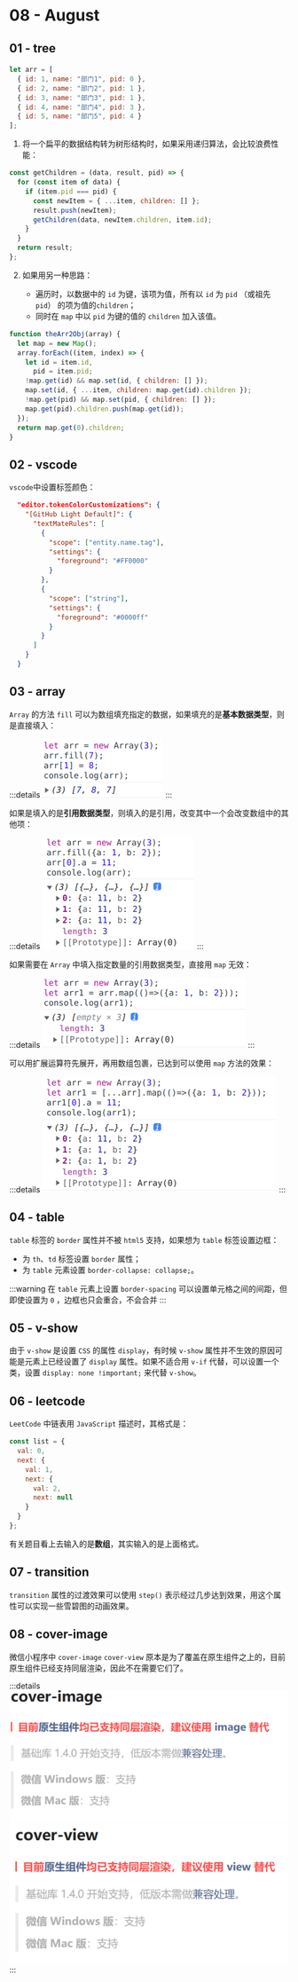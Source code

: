 # 08 - August

## 01 - tree

```js
let arr = [
  { id: 1, name: "部门1", pid: 0 },
  { id: 2, name: "部门2", pid: 1 },
  { id: 3, name: "部门3", pid: 1 },
  { id: 4, name: "部门4", pid: 3 },
  { id: 5, name: "部门5", pid: 4 }
];
```

1. 将一个扁平的数据结构转为树形结构时，如果采用递归算法，会比较浪费性能：

```js
const getChildren = (data, result, pid) => {
  for (const item of data) {
    if (item.pid === pid) {
      const newItem = { ...item, children: [] };
      result.push(newItem);
      getChildren(data, newItem.children, item.id);
    }
  }
  return result;
};
```

2. 如果用另一种思路：

   - 遍历时，以数据中的 `id` 为键，该项为值，所有以 `id` 为 `pid` （或祖先 `pid`） 的项为值的`children`；

   * 同时在 `map` 中以 `pid` 为键的值的 `children` 加入该值。

```js
function theArr2Obj(array) {
  let map = new Map();
  array.forEach((item, index) => {
    let id = item.id,
      pid = item.pid;
    !map.get(id) && map.set(id, { children: [] });
    map.set(id, { ...item, children: map.get(id).children });
    !map.get(pid) && map.set(pid, { children: [] });
    map.get(pid).children.push(map.get(id));
  });
  return map.get(0).children;
}
```

## 02 - vscode

`vscode`中设置标签颜色：

```json
  "editor.tokenColorCustomizations": {
    "[GitHub Light Default]": {
      "textMateRules": [
        {
          "scope": ["entity.name.tag"],
          "settings": {
            "foreground": "#FF0000"
          }
        },
        {
          "scope": ["string"],
          "settings": {
            "foreground": "#0000ff"
          }
        }
      ]
    }
  }
```

## 03 - array

`Array` 的方法 `fill` 可以为数组填充指定的数据，如果填充的是**基本数据类型**，则是直接填入：

:::details
![](/images/2022/08-03-01.png)
:::

如果是填入的是**引用数据类型**，则填入的是引用，改变其中一个会改变数组中的其他项：

:::details
![](/images/2022/08-03-02.png)
:::

如果需要在 `Array` 中填入指定数量的引用数据类型，直接用 `map` 无效：

:::details
![](/images/2022/08-03-03.png)
:::

可以用扩展运算符先展开，再用数组包裹，已达到可以使用 `map` 方法的效果：

:::details
![](/images/2022/08-03-04.png)
:::

## 04 - table

`table` 标签的 `border` 属性并不被 `html5` 支持，如果想为 `table` 标签设置边框：

- 为 `th`、`td` 标签设置 `border` 属性；
- 为 `table` 元素设置 `border-collapse: collapse;`。

:::warning
在 `table` 元素上设置 `border-spacing` 可以设置单元格之间的间距，但即使设置为 `0` ，边框也只会重合，不会合并
:::

## 05 - v-show

由于 `v-show` 是设置 `CSS` 的属性 `display`，有时候 `v-show` 属性并不生效的原因可能是元素上已经设置了 `display` 属性。如果不适合用 `v-if` 代替，可以设置一个类，设置 `display: none !important;` 来代替 `v-show`。

## 06 - leetcode

`LeetCode` 中链表用 `JavaScript` 描述时，其格式是：

```js
const list = {
  val: 0,
  next: {
    val: 1,
    next: {
      val: 2,
      next: null
    }
  }
};
```

有关题目看上去输入的是**数组**，其实输入的是上面格式。

## 07 - transition

`transition` 属性的过渡效果可以使用 `step()` 表示经过几步达到效果，用这个属性可以实现一些雪碧图的动画效果。

## 08 - cover-image

微信小程序中 `cover-image` `cover-view` 原本是为了覆盖在原生组件之上的，目前原生组件已经支持同层渲染，因此不在需要它们了。

:::details
![](/images/2022/08-08-01.jpg)
![](/images/2022/08-08-02.jpg)
:::
